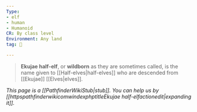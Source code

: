 ```yaml
---
Type:
- elf
- human
- Humanoid
CR: By class level
Environment: Any land
tag: 👹

---
```


> **Ekujae half-elf**, or **wildborn** as they are sometimes called, is the name given to [[Half-elves|half-elves]] who are descended from [[Ekujae]] [[Elves|elves]].



*This page is a [[PathfinderWikiStub|stub]]. You can help us by [[httpspathfinderwikicomwindexphptitleEkujae half-elfactionedit|expanding it]].*








